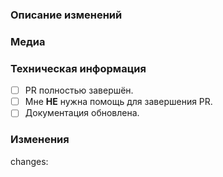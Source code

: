 ### Описание изменений
<!-- Кратко опишите, какие изменения были внесены в этом PR. -->

### Медиа
<!-- Если возможно, добавьте изображения ваших изменений. -->

### Техническая информация
<!-- Табличка с чекбоксами -->
- [ ] PR полностью завершён.
- [ ] Мне **НЕ** нужна помощь для завершения PR.
- [ ] Документация обновлена. <!-- при условии, что это применимо -->

<!-- version_update: номер_версии -->
<!-- Поле с указанием новой версии. Если не указано, будет использована версия из последнего changelog. -->

<!-- autor: имя_автора -->
<!-- Изменяет имя автора ченджлога. Если не указано, будет использовано имя пользователя GitHub. -->

### Изменения
<!-- Перечислите изменения, начиная каждое с новой строки и добавляя дефис перед каждым пунктом. -->
changes:
<!-- - Изменение 1 -->
<!-- - Изменение 2 -->
<!-- - Изменение 3 -->

